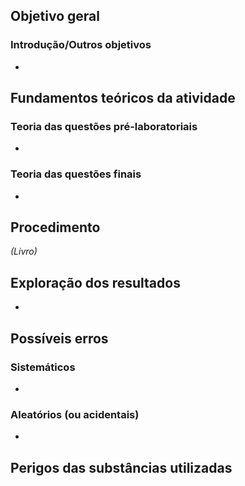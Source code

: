 ## Objetivo geral

### Introdução/Outros objetivos
- 

## Fundamentos teóricos da atividade

$$
$$
### Teoria das questões pré-laboratoriais
- 
### Teoria das questões finais
- 
## Procedimento
*(Livro)*
## Exploração dos resultados
- 
## Possíveis erros
### Sistemáticos
- 
### Aleatórios (ou acidentais)
- 

## Perigos das substâncias utilizadas